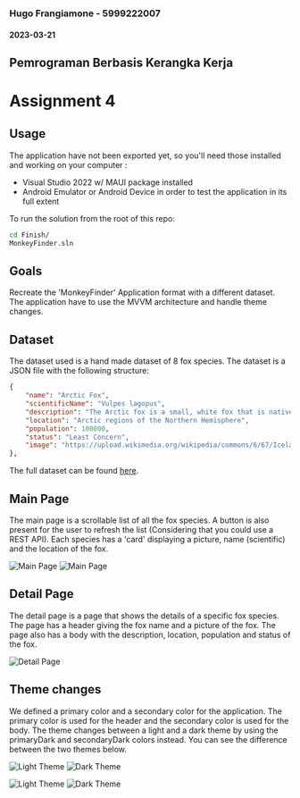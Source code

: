 ### Hugo Frangiamone - 5999222007
#### 2023-03-21
## Pemrograman Berbasis Kerangka Kerja
# Assignment 4 

## Usage
The application have not been exported yet, so you'll need those installed and working on your computer :
- Visual Studio 2022 w/ MAUI package installed
- Android Emulator or Android Device in order to test the application in its full extent

To run the solution from the root of this repo: 
```bash
cd Finish/
MonkeyFinder.sln
```

## Goals
Recreate the 'MonkeyFinder' Application format with a different dataset. The application have to use the MVVM architecture and handle theme changes.

## Dataset
The dataset used is a hand made dataset of 8 fox species. The dataset is a JSON file with the following structure:
```json
{
    "name": "Arctic Fox",
    "scientificName": "Vulpes lagopus",
    "description": "The Arctic fox is a small, white fox that is native to the Arctic regions of the Northern Hemisphere. It has a thick coat of fur that helps it survive in cold temperatures.",
    "location": "Arctic regions of the Northern Hemisphere",
    "population": 100000,
    "status": "Least Concern",
    "image": "https://upload.wikimedia.org/wikipedia/commons/6/67/Iceland-1979445_%28cropped_2%29.jpg"
},
```

The full dataset can be found [here](Finish/MonkeyFinder/Resources/Raw/foxes.json).

## Main Page 
The main page is a scrollable list of all the fox species. A button is also present for the user to refresh the list (Considering that you could use a REST API). Each species has a 'card' displaying a picture, name (scientific) and the location of the fox. 

![Main Page](docs/img/light_main.jpg)
![Main Page](docs/img/light_list.jpg)

## Detail Page
The detail page is a page that shows the details of a specific fox species. The page has a header giving the fox name and a picture of the fox. The page also has a body with the description, location, population and status of the fox.

![Detail Page](docs/img/light_detail.jpg)

## Theme changes
We defined a primary color and a secondary color for the application. The primary color is used for the header and the secondary color is used for the body. The theme changes between a light and a dark theme by using the primaryDark and secondaryDark colors instead. You can see the difference between the two themes below.

![Light Theme](docs/img/light_list.jpg)
![Dark Theme](docs/img/dark_list.jpg)

![Light Theme](docs/img/light_detail.jpg)
![Dark Theme](docs/img/dark_detail.jpg)
